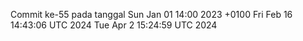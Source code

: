 Commit ke-55 pada tanggal Sun Jan 01 14:00 2023 +0100
Fri Feb 16 14:43:06 UTC 2024
Tue Apr  2 15:24:59 UTC 2024
